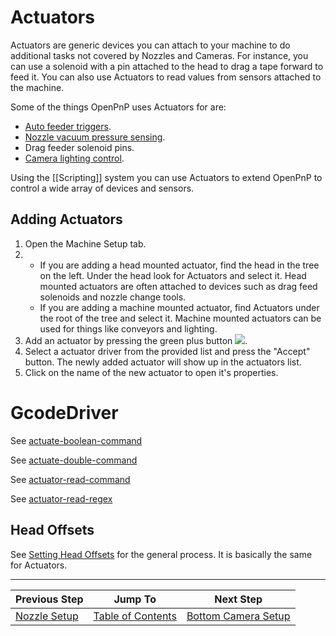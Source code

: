 # Actuators
Actuators are generic devices you can attach to your machine to do additional tasks not covered by Nozzles and Cameras. For instance, you can use a solenoid with a pin attached to the head to drag a tape forward to feed it. You can also use Actuators to read values from sensors attached to the machine.

Some of the things OpenPnP uses Actuators for are:

* [Auto feeder triggers](https://github.com/openpnp/openpnp/wiki/ReferenceAutoFeeder).
* [Nozzle vacuum pressure sensing](https://github.com/openpnp/openpnp/wiki/Setup-and-Calibration%3A-Vacuum-Sensing).
* Drag feeder solenoid pins.
* [Camera lighting control](https://github.com/openpnp/openpnp/wiki/Camera-Lighting-Control).

Using the [[Scripting]] system you can use Actuators to extend OpenPnP to control a wide array of devices and sensors.

## Adding Actuators
1. Open the Machine Setup tab.
2. 
    * If you are adding a head mounted actuator, find the head in the tree on the left. Under the head look for Actuators and select it. Head mounted actuators are often attached to devices such as drag feed solenoids and nozzle change tools.
    * If you are adding a machine mounted actuator, find Actuators under the root of the tree and select it. Machine mounted actuators can be used for things like conveyors and lighting.
3. Add an actuator by pressing the green plus button ![](https://rawgit.com/openpnp/openpnp/develop/src/main/resources/icons/general-add.svg).  
2. Select a actuator driver from the provided list and press the "Accept" button. The newly added actuator will show up in the actuators list.
3. Click on the name of the new actuator to open it's properties.

# GcodeDriver

See [actuate-boolean-command](https://github.com/openpnp/openpnp/wiki/GcodeDriver%3A-Command-Reference#actuate_boolean_command)

See [actuate-double-command](https://github.com/openpnp/openpnp/wiki/GcodeDriver%3A-Command-Reference#actuate_double_command)

See [actuator-read-command](https://github.com/openpnp/openpnp/wiki/GcodeDriver%3A-Command-Reference#actuator_read_command)

See [actuator-read-regex](https://github.com/openpnp/openpnp/wiki/GcodeDriver#actuator_read_regex)

## Head Offsets
See [Setting Head Offsets](https://github.com/openpnp/openpnp/wiki/Setup-and-Calibration%3A-Nozzle-Setup#head-offsets) for the general process. It is basically the same for Actuators.

***

| Previous Step                 | Jump To                 | Next Step                                   |
| ----------------------------- | ----------------------- | ------------------------------------------- |
| [Nozzle Setup](https://github.com/openpnp/openpnp/wiki/Setup-and-Calibration%3A-Nozzle-Setup) | [Table of Contents](https://github.com/openpnp/openpnp/wiki/Setup-and-Calibration) | [Bottom Camera Setup](https://github.com/openpnp/openpnp/wiki/Setup-and-Calibration%3A-Bottom-Camera-Setup) |